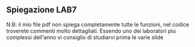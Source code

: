 ## Spiegazione LAB7

N.B: il mio file pdf non spiega completamente tutte le funzioni, nel codice troverete commenti molto dettagliati. Essendo uno dei laboratori piu complessi dell'anno vi consiglio di studiarvi prima le varie slide
